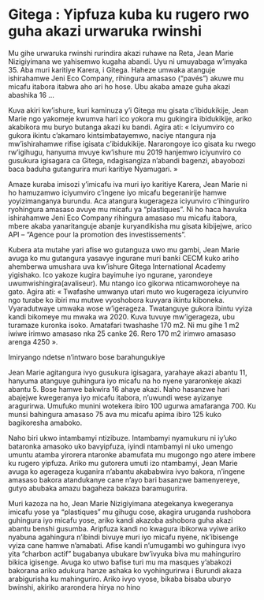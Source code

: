 # Gitega : Yipfuza kuba ku rugero rwo guha akazi urwaruka rwinshi

Mu gihe urwaruka rwinshi rurindira akazi ruhawe na Reta, Jean Marie Nizigiyimana we yahisemwo kugaha abandi. Uyu ni umuyabaga w’imyaka 35. Aba muri karitiye Karera, i Gitega. Haheze umwaka atanguje ishirahamwe Jeni Eco Company, rihingura amasaso (“pavés”) akuwe mu micafu itabora itabwa aho ari ho hose. Ubu akaba amaze guha akazi abashika 16 …

Kuva akiri kw’ishure, kuri kaminuza y’i Gitega mu gisata c’ibidukikije, Jean Marie ngo yakomeje kwumva hari ico yokora mu gukingira ibidukikije, ariko akabikora mu buryo butanga akazi ku bandi. Agira ati: « Iciyumviro co gukora ikintu c’akamaro kintsimbatayemwo, naciye ntangura nja mw’ishirahamwe rifise igisata c’ibidukikije. Nararongoye ico gisata ku rwego rw’igihugu, hanyuma mvuye kw’ishure mu 2019 hanjemwo iciyunviro co gusukura igisagara ca Gitega, ndagisangiza n’abandi bagenzi, abayobozi baca baduha gutangurira muri karitiye Nyamugari. »

Amaze kuraba imisozi y’imicafu iva muri iyo karitiye Karera, Jean Marie ni ho hamuzamwo iciyumviro c’ingene iyo micafu begeranirije hamwe yoyizimanganya burundu. Aca atangura kugerageza iciyunviro c’ihinguriro ryohingura amasaso avuye mu micafu ya “plastiques”. Ni ho haca havuka ishirahamwe Jeni Eco Company rihingura amasaso mu micafu itabora, mbere akaba yanaritanguje abanje kuryandikisha mu gisata kibijejwe, arico API – “Agence pour la promotion des investissements”.

Kubera ata mutahe yari afise wo gutanguza uwo mu gambi, Jean Marie avuga ko mu gutangura yasavye ingurane muri banki CECM kuko ariho ahemberwa umushara uva kw’ishure Gitega International Academy yigishako. Ico yakoze kugira bayimuhe iyo ngurane, yarondeye uwumwishingira(avaliseur). Mu ntango ico gikorwa nticamworoheye na gato. Agira ati: « Twafashe umwanya utari muto wo kugerageza iciyunviro ngo turabe ko ibiri mu mutwe vyoshobora kuvyara ikintu kiboneka. Vyaradutwaye umwaka wose w’igerageza. Twatanguye gukora ibintu vyiza kandi bikomeye mu mwaka wa 2020. Kuva tuvuye mw’igerageza, ubu turamaze kuronka isoko. Amatafari twashashe 170 m2. Ni mu gihe 1 m2 iwiwe irimwo amasaso nka 25 canke 26. Rero 170 m2 irimwo amasaso arenga 4250 ».

Imiryango ndetse n’intwaro bose barahungukiye

Jean Marie agitangura ivyo gusukura igisagara, yarahaye akazi abantu 11, hanyuma atanguye guhingura iyo micafu na ho nyene yararonkeje akazi abantu 5. Bose hamwe bakwira 16 ahaye akazi. Naho hasanzwe hari abajejwe kwegeranya iyo micafu itabora, n’uwundi wese ayizanye aragurirwa. Umufuko munini wotekera ibiro 100 ugurwa amafaranga 700. Ku munsi bahingura amasaso 75 ava mu micafu apima ibiro 125 kuko bagikoresha amaboko.

Naho biri ukwo intambamyi ntizibuze. Intambamyi nyamukuru ni iy’uko bataronka amasoko uko bavyipfuza, iyindi ntambamyi ni uko umengo umuntu atamba yirorera ntaronke abamufata mu mugongo ngo atere imbere ku rugero yipfuza. Ariko mu gutorera umuti izo ntambamyi, Jean Marie avuga ko agerageza kuganira n’abantu akababwira ivyo bakora, n’ingene amasaso bakora atandukanye cane n’ayo bari basanzwe bamenyereye, gutyo abubaka amazu bagaheza bakaza baramugurira.

Muri kazoza na ho, Jean Marie Nizigiyimana ategekanya kwegeranya imicafu yose ya “plastiques” mu gihugu cose, akagira uruganda rushobora guhingura iyo micafu yose, ariko kandi akazoba ashobora guha akazi abantu benshi gusumba. Aripfuza kandi no kwagura ibikorwa vyiwe ariko nyabuna agahingura n’ibindi bivuye muri iyo micafu nyene, nk’ibisenge vyiza cane hamwe n’amabati. Afise kandi n’umugambi wo guhingura ivyo yita “charbon actif” bugabanya ubukare bw’ivyuka biva mu mahinguriro bikica igisenge. Avuga ko utwo bafise turi mu ma masques y’abakozi bakorana ariko adukura hanze ashaka ko vyohingurirwa i Burundi akaza arabigurisha ku mahinguriro. Ariko ivyo vyose, bikaba bisaba uburyo bwinshi, akiriko ararondera hirya no hino
